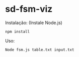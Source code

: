 # sd-fsm-viz
Instalação:
  (Instale Node.js)
  ```
  npm install
  ```
Uso:
  ```
  Node fsm.js table.txt input.txt
  ```
